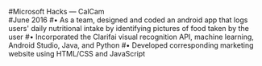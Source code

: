 #Microsoft Hacks — CalCam		 				              		          		          
#June 2016
#•	As a team, designed and coded an android app that logs users' daily nutritional intake by identifying pictures of food taken by the user 
#•	Incorporated the Clarifai visual recognition API, machine learning, Android Studio, Java, and Python
#•	Developed corresponding marketing website using HTML/CSS and JavaScript
